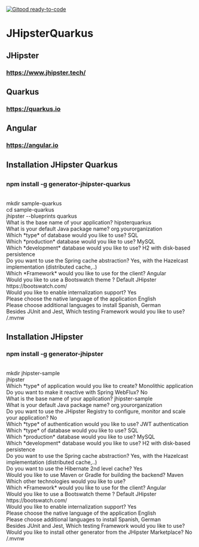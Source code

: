 [![Gitpod ready-to-code](https://img.shields.io/badge/Gitpod-ready--to--code-blue?logo=gitpod)](https://gitpod.io/#https://github.com/jtuvdev/JHipsterQuarkus)

# JHipsterQuarkus
## JHipster 
### https://www.jhipster.tech/
## Quarkus 
### https://quarkus.io
## Angular
### https://angular.io


<h2> Installation JHipster Quarkus <h2>
<body> 
  <h3> npm install -g generator-jhipster-quarkus </h3>
<br> mkdir sample-quarkus
<br> cd sample-quarkus
<br> jhipster --blueprints quarkus 
<br> What is the base name of your application? hipsterquarkus 
<br> What is your default Java package name? org.yourorganization 
<br> Which *type* of database would you like to use? SQL 
<br> Which *production* database would you like to use? MySQL 
<br> Which *development* database would you like to use? H2 with disk-based persistence 
<br> Do you want to use the Spring cache abstraction? Yes, with the Hazelcast implementation (distributed cache,..) 
<br> Which *Framework* would you like to use for the client? Angular 
<br> Would you like to use a Bootswatch theme ? Default JHipster https://bootswatch.com/
<br> Would you like to enable internalization support? Yes 
<br> Please choose the native language of the application English 
<br> Please choose additional languages to install Spanish, German 
<br> Besides JUnit and Jest, Which testing Framework would you like to use? 
<br> /.mvnw 
</body>
  
<h2> Installation JHipster </h2>
<body> 
  <h3> npm install -g generator-jhipster </h3>
<br> mkdir jhipster-sample
<br> jhipster 
<br> Which *type* of application would you like to create? Monolithic application  
<br> Do you want to make it reactive with Spring WebFlux? No 
<br> What is the base name of your application? jhipster-sample
<br> What is your default Java package name? org.yourorganization 
<br> Do you want to use the JHipster Registry to configure, monitor and scale your application? No 
<br> Which *type* of authentication would you like to use? JWT authentication
<br> Which *type* of database would you like to use? SQL 
<br> Which *production* database would you like to use? MySQL 
<br> Which *development* database would you like to use? H2 with disk-based persistence 
<br> Do you want to use the Spring cache abstraction? Yes, with the Hazelcast implementation (distributed cache,..) 
<br> Do you want to use the Hibernate 2nd level cache? Yes 
<br> Would you like to use Maven or Gradle for building the backend? Maven 
<br> Which other technologies would you like to use? 
<br> Which *Framework* would you like to use for the client? Angular 
<br> Would you like to use a Bootswatch theme ? Default JHipster https://bootswatch.com/
<br> Would you like to enable internalization support? Yes 
<br> Please choose the native language of the application English 
<br> Please choose additional languages to install Spanish, German 
<br> Besides JUnit and Jest, Which testing Framework would you like to use? 
<br> Would you like to install other generator from the JHipster Marketplace? No 
<br> /.mvnw 
 </body>  